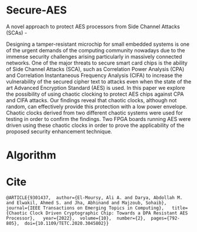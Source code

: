 # Secure-AES
A novel approach to protect AES processors from Side Channel Attacks (SCAs) - 

Designing a tamper-resistant microchip for small embedded systems is one of the urgent demands of the computing community nowadays due to the immense security challenges arising particularly in massively connected networks. One of the major threats to secure smart card chips is the ability of Side Channel Attacks (SCA), such as Correlation Power Analysis (CPA) and Correlation Instantaneous Frequency Analysis (CIFA) to increase the vulnerability of the secured cipher text to attacks even when the state of the art Advanced Encryption Standard (AES) is used. In this paper we explore the possibility of using chaotic clocking to protect AES chips against CPA and CIFA attacks. Our findings reveal that chaotic clocks, although not random, can effectively provide this protection with a low power envelope. Chaotic clocks derived from two different chaotic systems were used for testing in order to confirm the findings. Two FPGA boards running AES were driven using these chaotic clocks in order to prove the applicability of the proposed security enhancement technique.

# Algorithm


# Cite
``` @ARTICLE{9301437,  author={El-Moursy, Ali A. and Darya, Abdollah M. and Elwakil, Ahmed S. and Jha, Abhinand and Majzoub, Sohaib},  journal={IEEE Transactions on Emerging Topics in Computing},   title={Chaotic Clock Driven Cryptographic Chip: Towards a DPA Resistant AES Processor},   year={2022},  volume={10},  number={2},  pages={792-805},  doi={10.1109/TETC.2020.3045802}} ```
